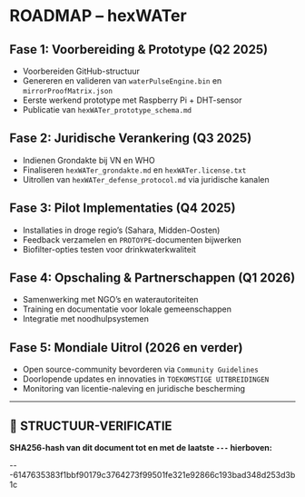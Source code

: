 # ROADMAP – hexWATer

## Fase 1: Voorbereiding & Prototype (Q2 2025)
- Voorbereiden GitHub-structuur  
- Genereren en valideren van `waterPulseEngine.bin` en `mirrorProofMatrix.json`  
- Eerste werkend prototype met Raspberry Pi + DHT-sensor  
- Publicatie van `hexWATer_prototype_schema.md`

## Fase 2: Juridische Verankering (Q3 2025)
- Indienen Grondakte bij VN en WHO  
- Finaliseren `hexWATer_grondakte.md` en `hexWATer.license.txt`  
- Uitrollen van `hexWATer_defense_protocol.md` via juridische kanalen  

## Fase 3: Pilot Implementaties (Q4 2025)
- Installaties in droge regio’s (Sahara, Midden-Oosten)  
- Feedback verzamelen en `PROTOYPE`-documenten bijwerken  
- Biofilter-opties testen voor drinkwaterkwaliteit  

## Fase 4: Opschaling & Partnerschappen (Q1 2026)
- Samenwerking met NGO’s en waterautoriteiten  
- Training en documentatie voor lokale gemeenschappen  
- Integratie met noodhulpsystemen  

## Fase 5: Mondiale Uitrol (2026 en verder)
- Open source-community bevorderen via `Community Guidelines`  
- Doorlopende updates en innovaties in `TOEKOMSTIGE UITBREIDINGEN`  
- Monitoring van licentie-naleving en juridische bescherming  

---

## 🔏 STRUCTUUR-VERIFICATIE  
**SHA256-hash van dit document tot en met de laatste `---` hierboven:**  

---6147635383f1bbf90179c3764273f99501fe321e92866c193bad348d253d3b1c
